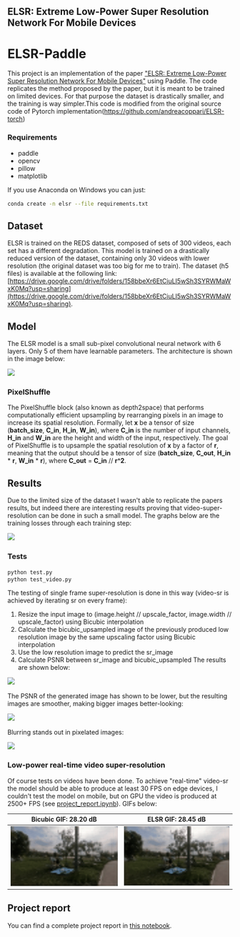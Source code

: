 ## ELSR: Extreme Low-Power Super Resolution Network For Mobile Devices


# ELSR-Paddle
This project is an implementation of the paper ["ELSR: Extreme Low-Power Super Resolution Network For Mobile Devices"](https://arxiv.org/abs/2208.14600) using Paddle. The code replicates the method proposed by the paper, but it is meant to be trained on limited devices. For that purpose the dataset is drastically smaller, and the training is way simpler.This code is modified from the original source code of Pytorch implementation(https://github.com/andreacoppari/ELSR-torch)

### Requirements
 - paddle
 - opencv
 - pillow
 - matplotlib

If you use Anaconda on Windows you can just:
```bash
conda create -n elsr --file requirements.txt 
```

## Dataset
ELSR is trained on the REDS dataset, composed of sets of 300 videos, each set has a different degradation. This model is trained on a drastically reduced version of the dataset, containing only 30 videos with lower resolution (the original dataset was too big for me to train). The dataset (h5 files) is available at the following link: [https://drive.google.com/drive/folders/158bbeXr6EtCiuLI5wSh3SYRWMaWxK0Mq?usp=sharing](https://drive.google.com/drive/folders/158bbeXr6EtCiuLI5wSh3SYRWMaWxK0Mq?usp=sharing).


## Model
The ELSR model is a small sub-pixel convolutional neural network with 6 layers. Only 5 of them have learnable parameters. The architecture is shown in the image below:

![](/plots/elsr.png)

### PixelShuffle
The PixelShuffle block (also known as depth2space) that performs computationally efficient upsampling by rearranging pixels in an image to increase its spatial resolution. Formally, let **x** be a tensor of size (**batch_size**, **C_in**, **H_in**, **W_in**), where **C_in** is the number of input channels, **H_in** and **W_in** are the height and width of the input, respectively. The goal of PixelShuffle is to upsample the spatial resolution of **x** by a factor of **r**, meaning that the output should be a tensor of size (**batch_size**, **C_out**, **H_in** * **r**, **W_in** * **r**), where **C_out** = **C_in** // **r^2**.



## Results
Due to the limited size of the dataset I wasn't able to replicate the papers results, but indeed there are interesting results proving that video-super-resolution can be done in such a small model. The graphs below are the training losses through each training step:

![](/plots/training_losses.png)

### Tests
```
python test.py
python test_video.py
```
The testing of single frame super-resolution is done in this way (video-sr is achieved by iterating sr on every frame):
 1. Resize the input image to (image.height // upscale_factor, image.width // upscale_factor) using Bicubic interpolation
 2. Calculate the bicubic_upsampled image of the previously produced low resolution image by the same upscaling factor using Bicubic interpolation
 3. Use the low resolution image to predict the sr_image
 4. Calculate PSNR between sr_image and bicubic_upsampled
The results are shown below:

![](/plots/sanremo_upscaled.png)

The PSNR of the generated image has shown to be lower, but the resulting images are smoother, making bigger images better-looking:

![](/plots/sonic_upscaled.png)

Blurring stands out in pixelated images:

![](/plots/pika_upscaled.png)

### Low-power real-time video super-resolution
Of course tests on videos have been done. To achieve "real-time" video-sr the model should be able to produce at least 30 FPS on edge devices, I couldn't test the model on mobile, but on GPU the video is produced at 2500+ FPS (see [project_report.ipynb](./project_report.ipynb)). GIFs below:

| Bicubic GIF: 28.20 dB  | ELSR GIF: 28.45 dB    |
| ------------- | ------------- |
| ![](./out/bicubic_video.gif)  | ![](./out/sr_video.gif)  |

## Project report
You can find a complete project report in [this notebook](./project_report.ipynb).
